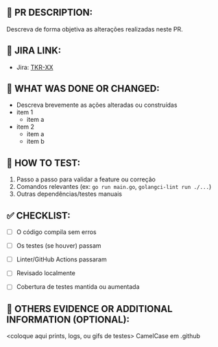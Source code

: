 ## 📌 PR DESCRIPTION:

Descreva de forma objetiva as alterações realizadas neste PR.


## 🔗 JIRA LINK:

- Jira: [TKR-XX](https://seu-jira.com/browse/TKR-XX)


## 📖 WHAT WAS DONE OR CHANGED:

- Descreva brevemente as ações alteradas ou construídas
- item 1
    - item a
- item 2
    - item a
    - item b


## 🧪 HOW TO TEST:

1. Passo a passo para validar a feature ou correção
2. Comandos relevantes (ex: `go run main.go`, `golangci-lint run ./...`)
3. Outras dependências/testes manuais


## ✅ CHECKLIST:

- [ ] O código compila sem erros
- [ ] Os testes (se houver) passam
- [ ] Linter/GitHub Actions passaram
- [ ] Revisado localmente
- [ ] Cobertura de testes mantida ou aumentada


## 👀 OTHERS EVIDENCE OR ADDITIONAL INFORMATION (OPTIONAL):

<coloque aqui prints, logs, ou gifs de testes>
CamelCase em .github